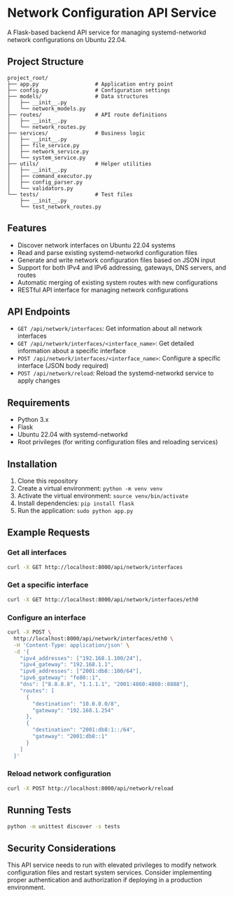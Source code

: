 # Network Configuration API Service

A Flask-based backend API service for managing systemd-networkd network configurations on Ubuntu 22.04.

## Project Structure

```
project_root/
├── app.py                  # Application entry point
├── config.py               # Configuration settings
├── models/                 # Data structures
│   ├── __init__.py
│   └── network_models.py
├── routes/                 # API route definitions
│   ├── __init__.py
│   └── network_routes.py
├── services/               # Business logic
│   ├── __init__.py
│   ├── file_service.py
│   ├── network_service.py
│   └── system_service.py
├── utils/                  # Helper utilities
│   ├── __init__.py
│   ├── command_executor.py
│   ├── config_parser.py
│   └── validators.py
└── tests/                  # Test files
    ├── __init__.py
    └── test_network_routes.py
```

## Features

- Discover network interfaces on Ubuntu 22.04 systems
- Read and parse existing systemd-networkd configuration files
- Generate and write network configuration files based on JSON input
- Support for both IPv4 and IPv6 addressing, gateways, DNS servers, and routes
- Automatic merging of existing system routes with new configurations
- RESTful API interface for managing network configurations

## API Endpoints

- `GET /api/network/interfaces`: Get information about all network interfaces
- `GET /api/network/interfaces/<interface_name>`: Get detailed information about a specific interface
- `POST /api/network/interfaces/<interface_name>`: Configure a specific interface (JSON body required)
- `POST /api/network/reload`: Reload the systemd-networkd service to apply changes

## Requirements

- Python 3.x
- Flask
- Ubuntu 22.04 with systemd-networkd
- Root privileges (for writing configuration files and reloading services)

## Installation

1. Clone this repository
2. Create a virtual environment: `python -m venv venv`
3. Activate the virtual environment: `source venv/bin/activate`
4. Install dependencies: `pip install flask`
5. Run the application: `sudo python app.py`

## Example Requests

### Get all interfaces

```bash
curl -X GET http://localhost:8000/api/network/interfaces
```

### Get a specific interface

```bash
curl -X GET http://localhost:8000/api/network/interfaces/eth0
```

### Configure an interface

```bash
curl -X POST \
  http://localhost:8000/api/network/interfaces/eth0 \
  -H 'Content-Type: application/json' \
  -d '{
    "ipv4_addresses": ["192.168.1.100/24"],
    "ipv4_gateway": "192.168.1.1",
    "ipv6_addresses": ["2001:db8::100/64"],
    "ipv6_gateway": "fe80::1",
    "dns": ["8.8.8.8", "1.1.1.1", "2001:4860:4860::8888"],
    "routes": [
      {
        "destination": "10.0.0.0/8",
        "gateway": "192.168.1.254"
      },
      {
        "destination": "2001:db8:1::/64",
        "gateway": "2001:db8::1"
      }
    ]
  }'
```

### Reload network configuration

```bash
curl -X POST http://localhost:8000/api/network/reload
```

## Running Tests

```bash
python -m unittest discover -s tests
```

## Security Considerations

This API service needs to run with elevated privileges to modify network configuration files and restart system services. Consider implementing proper authentication and authorization if deploying in a production environment.